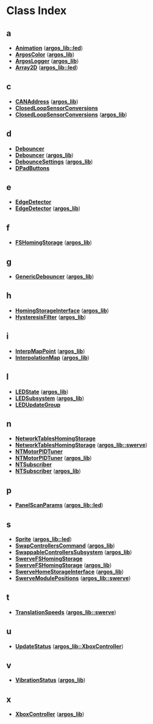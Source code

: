 
# Class Index


## a

* [**Animation**](structargos__lib_1_1led_1_1_animation.md)
([**argos\_lib::led**](namespaceargos__lib_1_1led.md))
* [**ArgosColor**](structargos__lib_1_1_argos_color.md)
([**argos\_lib**](namespaceargos__lib.md))
* [**ArgosLogger**](classargos__lib_1_1_argos_logger.md)
([**argos\_lib**](namespaceargos__lib.md))
* [**Array2D**](classargos__lib_1_1led_1_1_array2_d.md)
([**argos\_lib::led**](namespaceargos__lib_1_1led.md))


## c

* [**CANAddress**](structargos__lib_1_1_c_a_n_address.md)
([**argos\_lib**](namespaceargos__lib.md))
* [**ClosedLoopSensorConversions**](struct_closed_loop_sensor_conversions.md)
* [**ClosedLoopSensorConversions**](structargos__lib_1_1_closed_loop_sensor_conversions.md)
([**argos\_lib**](namespaceargos__lib.md))


## d

* [**Debouncer**](class_debouncer.md)
* [**Debouncer**](classargos__lib_1_1_debouncer.md)
([**argos\_lib**](namespaceargos__lib.md))
* [**DebounceSettings**](structargos__lib_1_1_debounce_settings.md)
([**argos\_lib**](namespaceargos__lib.md))
* [**DPadButtons**](structargos__lib_1_1_xbox_controller_1_1_d_pad_buttons.md)


## e

* [**EdgeDetector**](class_edge_detector.md)
* [**EdgeDetector**](classargos__lib_1_1_edge_detector.md)
([**argos\_lib**](namespaceargos__lib.md))


## f

* [**FSHomingStorage**](classargos__lib_1_1_f_s_homing_storage.md)
([**argos\_lib**](namespaceargos__lib.md))


## g

* [**GenericDebouncer**](classargos__lib_1_1_generic_debouncer.md)
([**argos\_lib**](namespaceargos__lib.md))


## h

* [**HomingStorageInterface**](classargos__lib_1_1_homing_storage_interface.md)
([**argos\_lib**](namespaceargos__lib.md))
* [**HysteresisFilter**](classargos__lib_1_1_hysteresis_filter.md)
([**argos\_lib**](namespaceargos__lib.md))


## i

* [**InterpMapPoint**](structargos__lib_1_1_interp_map_point.md)
([**argos\_lib**](namespaceargos__lib.md))
* [**InterpolationMap**](classargos__lib_1_1_interpolation_map.md)
([**argos\_lib**](namespaceargos__lib.md))


## l

* [**LEDState**](structargos__lib_1_1_l_e_d_state.md)
([**argos\_lib**](namespaceargos__lib.md))
* [**LEDSubsystem**](classargos__lib_1_1_l_e_d_subsystem.md)
([**argos\_lib**](namespaceargos__lib.md))
* [**LEDUpdateGroup**](structargos__lib_1_1_l_e_d_subsystem_1_1_l_e_d_update_group.md)


## n

* [**NetworkTablesHomingStorage**](class_network_tables_homing_storage.md)
* [**NetworkTablesHomingStorage**](classargos__lib_1_1swerve_1_1_network_tables_homing_storage.md)
([**argos\_lib::swerve**](namespaceargos__lib_1_1swerve.md))
* [**NTMotorPIDTuner**](class_n_t_motor_p_i_d_tuner.md)
* [**NTMotorPIDTuner**](classargos__lib_1_1_n_t_motor_p_i_d_tuner.md)
([**argos\_lib**](namespaceargos__lib.md))
* [**NTSubscriber**](class_n_t_subscriber.md)
* [**NTSubscriber**](classargos__lib_1_1_n_t_subscriber.md)
([**argos\_lib**](namespaceargos__lib.md))


## p

* [**PanelScanParams**](structargos__lib_1_1led_1_1_panel_scan_params.md)
([**argos\_lib::led**](namespaceargos__lib_1_1led.md))


## s

* [**Sprite**](structargos__lib_1_1led_1_1_sprite.md)
([**argos\_lib::led**](namespaceargos__lib_1_1led.md))
* [**SwapControllersCommand**](classargos__lib_1_1_swap_controllers_command.md)
([**argos\_lib**](namespaceargos__lib.md))
* [**SwappableControllersSubsystem**](classargos__lib_1_1_swappable_controllers_subsystem.md)
([**argos\_lib**](namespaceargos__lib.md))
* [**SwerveFSHomingStorage**](class_swerve_f_s_homing_storage.md)
* [**SwerveFSHomingStorage**](classargos__lib_1_1_swerve_f_s_homing_storage.md)
([**argos\_lib**](namespaceargos__lib.md))
* [**SwerveHomeStorageInterface**](classargos__lib_1_1_swerve_home_storage_interface.md)
([**argos\_lib**](namespaceargos__lib.md))
* [**SwerveModulePositions**](structargos__lib_1_1swerve_1_1_swerve_module_positions.md)
([**argos\_lib::swerve**](namespaceargos__lib_1_1swerve.md))


## t

* [**TranslationSpeeds**](structargos__lib_1_1swerve_1_1_translation_speeds.md)
([**argos\_lib::swerve**](namespaceargos__lib_1_1swerve.md))


## u

* [**UpdateStatus**](structargos__lib_1_1_xbox_controller_1_1_update_status.md)
([**argos\_lib::XboxController**](classargos__lib_1_1_xbox_controller.md))


## v

* [**VibrationStatus**](structargos__lib_1_1_vibration_status.md)
([**argos\_lib**](namespaceargos__lib.md))


## x

* [**XboxController**](classargos__lib_1_1_xbox_controller.md)
([**argos\_lib**](namespaceargos__lib.md))


